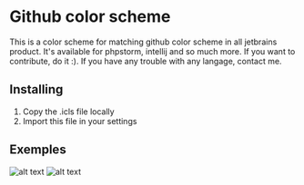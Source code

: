 # Github color scheme
This is a color scheme for matching github color scheme in all jetbrains product. It's available for phpstorm, intellij and so much more. If you want to contribute, do it :). If you have any trouble with any langage, contact me.

## Installing
1. Copy the .icls file locally
2. Import this file in your settings

## Exemples
![alt text](https://github.com/Fasteel/jetbrains-github-color-schemes/blob/master/images/2.png)
![alt text](https://github.com/Fasteel/jetbrains-github-color-schemes/blob/master/images/1.png)
